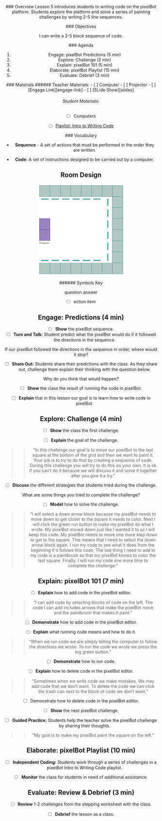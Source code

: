 <header class='header' title='pixelBot' subtitle='Lesson 05'/>

<notable>
<iconp src='/icons/activity.png'>### Overview</iconp>
Lesson 5 introduces students to writing code on the pixelBot platform. Students explore the platform and solve a series of painting challenges by writing 2-5 line sequences.

<iconp src='/icons/objectives.png'>### Objectives</iconp>

I can write a 2-5 block sequence of code.

<iconp src='/icons/agenda.png'>### Agenda</iconp>


1. Engage: pixelBot Predictions (5 min)
1. Explore: Challenge (2 min)
1. Explain: pixelBot 101 (5 min)
1. Elaborate: pixelBot Playlist (15 min)
1. Evaluate: Debrief (3 min)

<note>
<iconp src='/icons/materials.png'>### Materials</iconp>
###### Teacher Materials:
- [ ] Computer
- [ ] Projector
- [ ] [Engage Link][engage-link]
- [ ] [SLide Show][slides]

###### Student Materials:
- [ ] Computers
- [ ] [Playlist: Intro to Writing Code][ind-practice]


<iconp src='/icons/vocab.png'>### Vocabulary</iconp>

- **Sequence** - A set of actions that must be performed in the order they are written.

- **Code:** A set of instructions designed to be carried out by a computer.

</note>

<pagebreak/>

## Room Design

![room](/images/layout-online.png)

<note borderLeft='2px solid green' mt='2em'>
###### Symbols Key

<iconp ml='1.65em' type='question'>question</iconp>
<iconp ml='1.65em' type='answer'>answer</iconp>
- [ ] action item
</note>

<pagebreak/>

## Engage: Predictions (4 min)
- [ ] **Show** the pixelBot sequence.
- [ ] **Turn and Talk:** Student predict what the pixelBot would do if it followed the directions in the sequence.

<iconp type='question'>If our pixelBot followed the directions in the sequence in order, where would it stop?</iconp>

- [ ] **Share Out:** Students share their predictions with the class. As they share out, challenge them explain their thinking with the question below.

<iconp type='question'>Why do you think that would happen?</iconp>

- [ ] **Show** the class the result of running the code in pixelBot.

- [ ] **Explain** that in this lesson our goal is to learn how to write code in pixelBot.

## Explore: Challenge (4 min)
- [ ] **Show** the class the first challenge.

- [ ] **Explain** the goal of the challenge.
>> “In this challenge our goal is to move our pixelBot to the last square at the bottom of the grid and then we want to paint it. Your job is to try to do that by creating a sequence of code. During this challenge you will try to do this on your own. It is ok if you can’t do it because we will discuss it and solve it together after you give it a try.”

- [ ] **Discuss** the different strategies that students tried during the challenge.

<iconp type='question'>What are some things you tried to complete the challenge?</iconp>

- [ ] **Model** how to solve the challenge.
>> “I will select a down arrow block because my pixelBot needs to move down to get closer to the square it needs to color. Next I will click the green run button to make my pixelBot do what I wrote. My pixelBot moved down just like I wanted it to so I will keep this code. My pixelBot needs to move one more step down to get to the square. This means that I need to select the down arrow block again. I run my code to see what it does from the beginning if it follows this code. The last thing I need to add to my code is a paintbrush so that my pixelBot knows to color the last square. Finally, I will run my code one more time to complete the challenge.”

## Explain: pixelBot 101 (7 min)
- [ ] **Explain** how to add code in the pixelBot editor.
>> “I can add code by selecting blocks of code on the left. The code I can add includes arrows that make the pixelBot move and the paintbrush that makes it paint.”

- [ ] **Demonstrate** how to add code in the pixelBot editor.

- [ ] **Explain** what running code means and how to do it.
>> “When we run code we are simply telling the computer to follow the directions we wrote. To run the code we wrote we press the big green button.”

- [ ] **Demonstrate** how to run code.

- [ ] **Explain** how to delete code in the pixelBot editor.
>> “Sometimes when we write code we make mistakes. We may add code that we don’t want. To delete the code we can click the trash can next to the block of code we don’t want.”

- [ ] Demonstrate how to delete code in the pixelBot editor.

- [ ] **Show** the next pixelBot challenge.

- [ ] **Guided Practice:** Students help the teacher solve the pixelBot challenge by sharing their thoughts.
>> “My goal is to make my pixelBot paint the square on the left.”

## Elaborate: pixelBot Playlist (10 min)
- [ ] **Independent Coding:** Students work through a series of challenges in a pixelBot Intro to Writing Code playlist.

- [ ] **Monitor** the class for students in need of additional assistance.

## Evaluate: Review & Debrief (3 min)
- [ ] **Review** 1-2 challenges from the stepping worksheet with the class.

- [ ] **Debrief** the lesson as a class.

</notable>

[slides]: https://drive.google.com/open?id=1ean8naFUkfNz0ntGLzHQzfmtFkctSoI8hKEruMHbujQ
[engage-link]: https://artbot-26016.firebaseapp.com/VY518
[ind-practice]: https://artbot-26016.firebaseapp.com/J42DG
[assess]: https://artbot-26016.firebaseapp.com/V3ZP3
